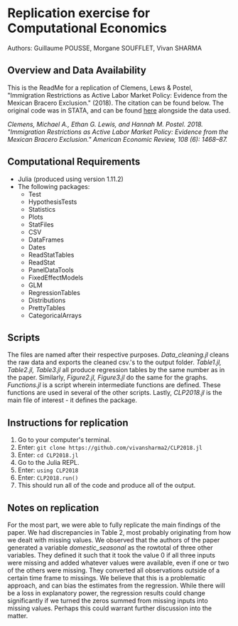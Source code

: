 # Replication exercise for Computational Economics
Authors: Guillaume POUSSE, Morgane SOUFFLET, Vivan SHARMA

## Overview and Data Availability
This is the ReadMe for a replication of Clemens, Lews & Postel, "Immigration Restrictions as Active Labor Market Policy: Evidence from the Mexican Bracero Exclusion." (2018). The citation can be found below. 
The original code was in STATA, and can be found [here](https://www.openicpsr.org/openicpsr/project/113187/version/V1/view) alongside the data used.

*Clemens, Michael A., Ethan G. Lewis, and Hannah M. Postel. 2018. "Immigration Restrictions as Active Labor Market Policy: Evidence from the Mexican Bracero Exclusion." American Economic Review, 108 (6): 1468–87.*

## Computational Requirements
- Julia (produced using version 1.11.2)
- The following packages: 
    - Test
    - HypothesisTests
    - Statistics
    - Plots
    - StatFiles
    - CSV
    - DataFrames
    - Dates
    - ReadStatTables
    - ReadStat
    - PanelDataTools
    - FixedEffectModels
    - GLM
    - RegressionTables
    - Distributions
    - PrettyTables
    - CategoricalArrays

## Scripts
The files are named after their respective purposes. *Data_cleaning.jl* cleans the raw data and exports the cleaned csv.'s to the output folder. *Table1.jl, Table2.jl, Table3.jl* all produce regression tables by the same number as in the paper. Similarly, *Figure2.jl, Figure3.jl* do the same for the graphs. *Functions.jl* is a script wherein intermediate functions are defined. These functions are used in several of the other scripts. Lastly, *CLP2018.jl* is the main file of interest - it defines the package.

## Instructions for replication
1. Go to your computer's terminal.
2. Enter: `git clone https://github.com/vivansharma2/CLP2018.jl`
3. Enter: `cd CLP2018.jl`
4. Go to the Julia REPL.
5. Enter: `using CLP2018`
6. Enter: `CLP2018.run()`
7. This should run all of the code and produce all of the output.

## Notes on replication
For the most part, we were able to fully replicate the main findings of the paper. We had discrepancies in Table 2, most probably originating from how we dealt with missing values. We observed that the authors of the paper generated a variable *domestic_seasonal* as the rowtotal of three other variables. They defined it such that it took the value 0 if all three inputs were missing and added whatever values were available, even if one or two of the others were missing. They converted all observations outside of a certain time frame to missings. We believe that this is a problematic approach, and can bias the estimates from the regression. While there will be a loss in explanatory power, the regression results could change significantly if we turned the zeros summed from missing inputs into missing values. Perhaps this could warrant further discussion into the matter.



